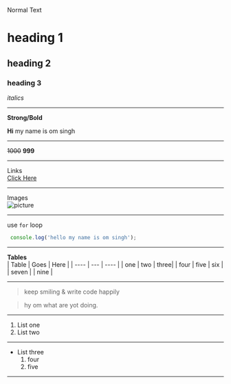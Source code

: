 Normal Text

# heading 1

## heading 2

### heading 3

_italics_

***
**Strong/Bold**

**Hi** my name is om singh
***


~~1000~~ **999**

***


Links  
[Click Here](https://google.com "om singh")

***

Images  
![picture](https://learncodeonline.in/mascot.png "om picture")

***
use `for` loop

```javascript
 console.log('hello my name is om singh');

```

***

**Tables**  
| Table | Goes | Here |
| ----  |  --- | ---- |
| one   |  two | three|
| four  | five | six  |
| seven |      | nine |

***
>keep smiling & write code happily

>hy om what are yot doing.

---
1. List one
2. List two
---
- List three
  1. four
  2. five

***  